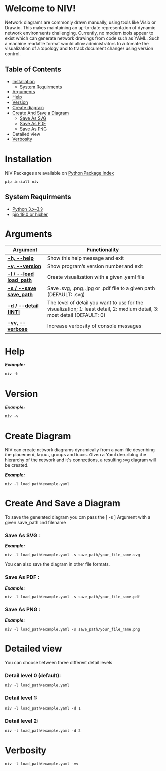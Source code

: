 # Welcome to NIV!

Network diagrams are commonly drawn manually, using tools like Visio or Draw.io. This makes maintaining an up-to-date representation of dynamic network environments challenging. Currently, no modern tools appear to exist which can generate network drawings from code such as YAML. Such a machine readable format would allow administrators to automate the visualization of a topology and to track document changes using version control.

## Table of Contents
	 
- [Installation](#installation)
  * [System Requirments](#system-requirments)
 - [Arguments](#arguments)
 - [Help](#help)
 - [Version](#version)
 - [Create diagram](#create-diagram)
 - [Create And Save a Diagram](#create-and-save-a-diagram)
      * [Save As SVG](#save-as-svg)
      * [Save As PDF](#save-as-pdf)
      * [Save As PNG](#save-as-png)
 - [Detailed view](#detailed-view)
 - [Verbosity](#verbosity)

 

# Installation

NIV Packages are available on [Python Package Index](https://pypi.org/project/niv/)

```
pip install niv
````
## System Requirments

 - [Python 3.x–3.9](https://www.python.org/downloads/)
 - [pip 19.0 or higher](https://pip.pypa.io/en/stable/installing/)

# Arguments
| Argument | Functionality |
|--|--|
|[**-h, --help**](#help)|Show this help message and exit|
|[**-v, --version**](#version)|Show program's version number and exit|
|[**-l / --load load_path**](#create-diagram)|Create visualization with a given .yaml file  |
|[**-s / --save save_path**](#create-and-save-a-diagram)|Save .svg, .png, .jpg or .pdf file to a given path (DEFAULT: .svg)  |
|[**-d / --detail [INT]**](#detailed-view)| The level of detail you want to use for the visualization; 1: least detail, 2: medium detail, 3: most detail (DEFAULT: 0) |
|[**-vv, --verbose**](#verbosity)  | Increase verbosity of console messages |

# Help
***Example:***
```
niv -h
```
# Version
***Example:***
 ```
niv -v
```
# Create Diagram 

NIV can create network diagrams dynamically from a yaml file describing the placement, layout, groups and icons. Given a Yaml describing the hierarchy of the network and it's connections, a resulting svg diagram will be created.

***Example:***
```
niv -l load_path/example.yaml
```
# Create And Save a Diagram
To save the generated diagram you can pass the  [ -s ]   Argument with a given save_path and filename

### Save As SVG :

***Example:***
```
niv -l load_path/example.yaml -s save_path/your_file_name.svg
```
You can also save the diagram in other file formats.
### Save As PDF :

***Example:***
```
niv -l load_path/example.yaml -s save_path/your_file_name.pdf
```
### Save As PNG :

***Example:***
```
niv -l load_path/example.yaml -s save_path/your_file_name.png
```
# Detailed view
You can choose between three different detail levels
### Detail level 0 (default):
```
niv -l load_path/example.yaml 
```	
### Detail level 1:
```
niv -l load_path/example.yaml -d 1
```	
### Detail level 2:
```
niv -l load_path/example.yaml -d 2
```	
# Verbosity
```
niv -l load_path/example.yaml -vv
```
